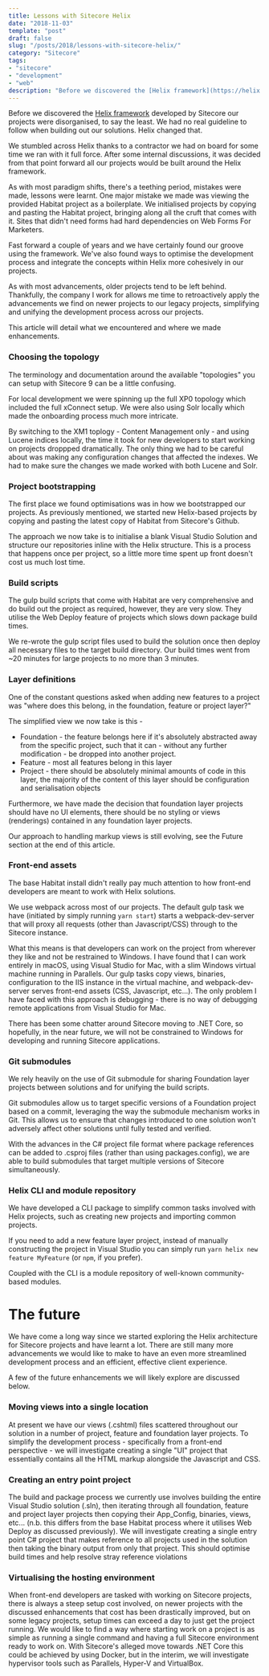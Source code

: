 ```yaml
---
title: Lessons with Sitecore Helix
date: "2018-11-03"
template: "post"
draft: false
slug: "/posts/2018/lessons-with-sitecore-helix/"
category: "Sitecore"
tags:
- "sitecore"
- "development"
- "web"
description: "Before we discovered the [Helix framework](https://helix.sitecore.net/) developed by Sitecore our projects were disorganised, to say the least.  We had no real guideline to follow when building out our solutions.  Helix changed that."
---
```

Before we discovered the [Helix framework](https://helix.sitecore.net/) developed by Sitecore our projects were disorganised, to say the least.  We had no real guideline to follow when building out our solutions.  Helix changed that.

We stumbled across Helix thanks to a contractor we had on board for some time we ran with it full force.  After some internal discussions, it was decided from that point forward all our projects would be built around the Helix framework.

As with most paradigm shifts, there's a teething period, mistakes were made, lessons were learnt.  One major mistake we made was viewing the provided Habitat project as a boilerplate.  We initialised projects by copying and pasting the Habitat project, bringing along all the cruft that comes with it.  Sites that didn't need forms had hard dependencies on Web Forms For Marketers.

Fast forward a couple of years and we have certainly found our groove using the framework.  We've also found ways to optimise the development process and integrate the concepts within Helix more cohesively in our projects.

As with most advancements, older projects tend to be left behind.  Thankfully, the company I work for allows me time to retroactively apply the advancements we find on newer projects to our legacy projects, simplifying and unifying the development process across our projects.

This article will detail what we encountered and where we made enhancements.

### Choosing the topology

The terminology and documentation around the available "topologies" you can setup with Sitecore 9 can be a little confusing.

For local development we were spinning up the full XP0 topology which included the full xConnect setup.  We were also using Solr locally which made the onboarding process much more intricate.

By switching to the XM1 toplogy - Content Management only - and using Lucene indices locally, the time it took for new developers to start working on projects droppped dramatically.  The only thing we had to be careful about was making any configuration changes that affected the indexes.  We had to make sure the changes we made worked with both Lucene and Solr.

### Project bootstrapping

The first place we found optimisations was in how we bootstrapped our projects.  As previously mentioned, we started new Helix-based projects by copying and pasting the latest copy of Habitat from Sitecore's Github.

The approach we now take is to initialise a blank Visual Studio Solution and structure our repositories inline with the Helix structure.  This is a process that happens once per project, so a little more time spent up front doesn't cost us much lost time.

### Build scripts

The gulp build scripts that come with Habitat are very comprehensive and do build out the project as required, however, they are very slow.  They utilise the Web Deploy feature of projects which slows down package build times.

We re-wrote the gulp script files used to build the solution once then deploy all necessary files to the target build directory.  Our build times went from ~20 minutes for large projects to no more than 3 minutes.

### Layer definitions

One of the constant questions asked when adding new features to a project was "where does this belong, in the foundation, feature or project layer?"

The simplified view we now take is this -

* Foundation - the feature belongs here if it's absolutely abstracted away from the specific project, such that it can - without any further modification - be dropped into another project.
* Feature - most all features belong in this layer
* Project - there should be absolutely minimal amounts of code in this layer, the majority of the content of this layer should be configuration and serialisation objects

Furthermore, we have made the decision that foundation layer projects should have no UI elements, there should be no styling or views (renderings) contained in any foundation layer projects.

Our approach to handling markup views is still evolving, see the Future section at the end of this article.

### Front-end assets

The base Habitat install didn't really pay much attention to how front-end developers are meant to work with Helix solutions.

We use webpack across most of our projects.  The default gulp task we have (initiated by simply running `yarn start`) starts a webpack-dev-server that will proxy all requests (other than Javascript/CSS) through to the Sitecore instance.

What this means is that developers can work on the project from wherever they like and not be restrained to Windows.  I have found that I can work entirely in macOS, using Visual Studio for Mac, with a slim Windows virtual machine running in Parallels.  Our gulp tasks copy views, binaries, configuration to the IIS instance in the virtual machine, and webpack-dev-server serves front-end assets (CSS, Javascript, etc...).  The only problem I have faced with this approach is debugging - there is no way of debugging remote applications from Visual Studio for Mac.

There has been some chatter around Sitecore moving to .NET Core, so hopefully, in the near future, we will not be constrained to Windows for developing and running Sitecore applications.

### Git submodules

We rely heavily on the use of Git submodule for sharing Foundation layer projects between solutions and for unifying the build scripts.

Git submodules allow us to target specific versions of a Foundation project based on a commit, leveraging the way the submodule mechanism works in Git.  This allows us to ensure that changes introduced to one solution won't adversely affect other solutions until fully tested and verified.

With the advances in the C# project file format where package references can be added to .csproj files (rather than using packages.config), we are able to build submodules that target multiple versions of Sitecore simultaneously.

### Helix CLI and module repository

We have developed a CLI package to simplify common tasks involved with Helix projects, such as creating new projects and importing common projects.

If you need to add a new feature layer project, instead of manually constructing the project in Visual Studio you can simply run `yarn helix new feature MyFeature` (or `npm`, if you prefer).

Coupled with the CLI is a module repository of well-known community-based modules.

# The future

We have come a long way since we started exploring the Helix architecture for Sitecore projects and have learnt a lot.  There are still many more advancements we would like to make to have an even more streamlined development process and an efficient, effective client experience.

A few of the future enhancements we will likely explore are discussed below.

### Moving views into a single location

At present we have our views (.cshtml) files scattered throughout our solution in a number of project, feature and foundation layer projects.  To simplify the development process - specifically from a front-end perspective - we will investigate creating a single "UI" project that essentially contains all the HTML markup alongside the Javascript and CSS.

### Creating an entry point project

The build and package process we currently use involves building the entire Visual Studio solution (.sln), then iterating through all foundation, feature and project layer projects then copying their App_Config, binaries, views, etc... (n.b. this differs from the base Habitat process where it utilises Web Deploy as discussed previously).  We will investigate creating a single entry point C# project that makes reference to all projects used in the solution then taking the binary output from only that project.  This should optimise build times and help resolve stray reference violations

### Virtualising the hosting environment

When front-end developers are tasked with working on Sitecore projects, there is always a steep setup cost involved, on newer projects with the discussed enhancements that cost has been drastically improved, but on some legacy projects, setup times can exceed a day to just get the project running.  We would like to find a way where starting work on a project is as simple as running a single command and having a full Sitecore environment ready to work on.  With Sitecore's alleged move towards .NET Core this could be achieved by using Docker, but in the interim, we will investigate hypervisor tools such as Parallels, Hyper-V and VirtualBox.